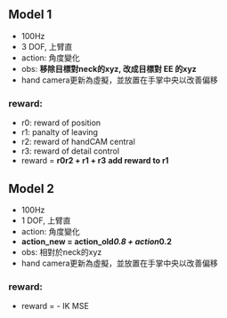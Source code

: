 ## Model 1
* 100Hz
* 3 DOF, 上臂直
* action: 角度變化
* obs: **移除目標對neck的xyz, 改成目標對 EE 的xyz**
* hand camera更新為虛擬，並放置在手掌中央以改善偏移
### reward:
* r0: reward of position
* r1: panalty of leaving
* r2: reward of handCAM central
* r3: reward of detail control
* reward = **r0r2 + r1 + r3**
**add reward to r1**

## Model 2
* 100Hz
* 1 DOF, 上臂直
* action: 角度變化
* **action_new = action_old*0.8 + action*0.2**
* obs: 相對於neck的xyz
* hand camera更新為虛擬，並放置在手掌中央以改善偏移
### reward:
* reward = - IK MSE